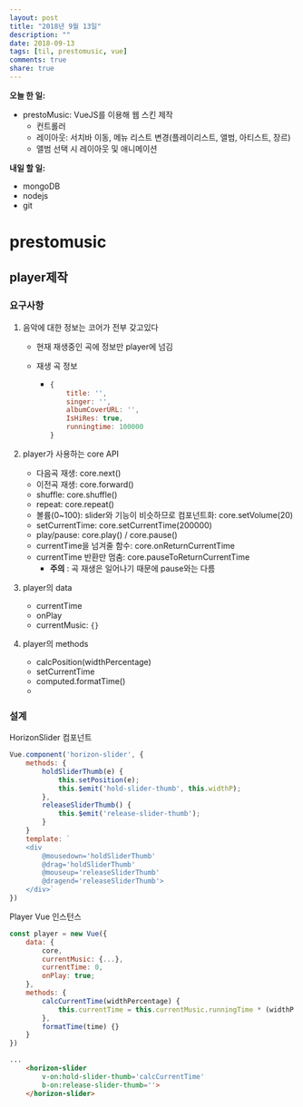 ```yaml
---
layout: post
title: "2018년 9월 13일"
description: ""
date: 2018-09-13
tags: [til, prestomusic, vue]
comments: true
share: true
---
```


**오늘 한 일:**

* prestoMusic: VueJS를 이용해 웹 스킨 제작
  - 컨트롤러
  - 레이아웃: 서치바 이동, 메뉴 리스트 변경(플레이리스트, 앨범, 아티스트, 장르)
  - 앨범 선택 시 레이아웃 및 애니메이션

**내일 할 일:**

* mongoDB
* nodejs
* git

# prestomusic

## player제작

### 요구사항

1. 음악에 대한 정보는 코어가 전부 갖고있다

   * 현재 재생중인 곡에 정보만 player에 넘김

   * 재생 곡 정보

     * ```js
       {
           title: '',
           singer: '',
           albumCoverURL: '',
           IsHiRes: true,
           runningtime: 100000
       }
       ```

2. player가 사용하는 core API

   * 다음곡 재생: core.next()
   * 이전곡 재생: core.forward()
   * shuffle: core.shuffle()
   * repeat: core.repeat()
   * 볼륨(0~100): slider와 기능이 비슷하므로 컴포넌트화: core.setVolume(20)
   * setCurrentTime: core.setCurrentTime(200000)
   * play/pause: core.play() / core.pause()
   * currentTime을 넘겨줄 함수: core.onReturnCurrentTime
   * currentTime 반환만 멈춤: core.pauseToReturnCurrentTime
     * **주의** : 곡 재생은 일어나기 때문에 pause와는 다름

3. player의 data

   * currentTime
   * onPlay
   * currentMusic: `{}`

4. player의 methods

   * calcPosition(widthPercentage)
   * setCurrentTime
   * computed.formatTime()
   * 

### 설계

HorizonSlider 컴포넌트

```js
Vue.component('horizon-slider', {
    methods: {
        holdSliderThumb(e) {
            this.setPosition(e);
            this.$emit('hold-slider-thumb', this.widthP);
        },
        releaseSliderThumb() {
            this.$emit('release-slider-thumb');
        }
    }
    template: `
	<div
		@mousedown='holdSliderThumb'
		@drag='holdSliderThumb'
		@mouseup='releaseSliderThumb'
		@dragend='releaseSliderThumb'>
	</div>`
})
```

Player Vue 인스턴스

```js
const player = new Vue({
    data: {
        core,
        currentMusic: {...},
        currentTime: 0,
        onPlay: true;
    },
    methods: {
        calcCurrentTime(widthPercentage) {
            this.currentTime = this.currentMusic.runningTime * (widthP / 100);
        },
        formatTime(time) {}
    }
})
```

```html
...
	<horizon-slider
		v-on:hold-slider-thumb='calcCurrentTime'
		b-on:release-slider-thumb=''>
	</horizon-slider>
```

